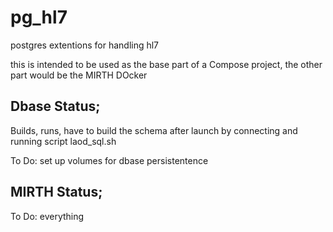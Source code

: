 # pg_hl7
postgres extentions for handling hl7

this is intended to be used as the base part of a Compose project, the other part would be the MIRTH DOcker

Dbase Status;
-----------
Builds, runs, have to build the schema after launch by connecting and running script laod_sql.sh

To Do: set up volumes for dbase persistentence


MIRTH Status;
----------------
To Do: everything

